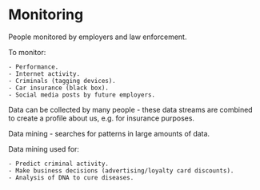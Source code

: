 # Monitoring

People monitored by employers and law enforcement.

To monitor:

	- Performance.
	- Internet activity.
	- Criminals (tagging devices).
	- Car insurance (black box).
	- Social media posts by future employers.

Data can be collected by many people - these data streams are combined to create a profile about us, e.g. for insurance purposes.

Data mining - searches for patterns in large amounts of data.

Data mining used for:

	- Predict criminal activity.
	- Make business decisions (advertising/loyalty card discounts).
	- Analysis of DNA to cure diseases.
